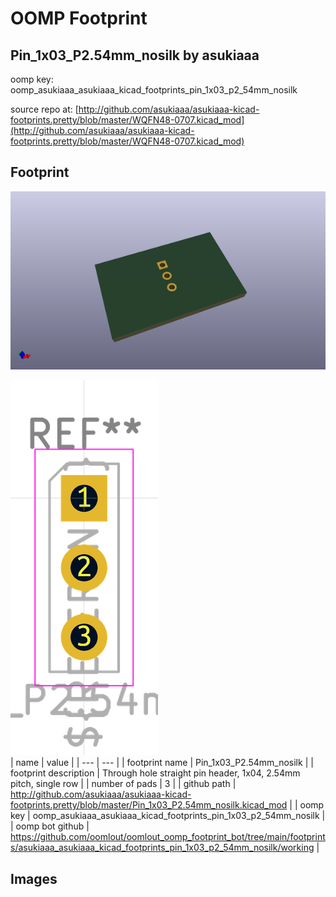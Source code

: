 # OOMP Footprint  
## Pin_1x03_P2.54mm_nosilk  by asukiaaa  
  
oomp key: oomp_asukiaaa_asukiaaa_kicad_footprints_pin_1x03_p2_54mm_nosilk  
  
source repo at: [http://github.com/asukiaaa/asukiaaa-kicad-footprints.pretty/blob/master/WQFN48-0707.kicad_mod](http://github.com/asukiaaa/asukiaaa-kicad-footprints.pretty/blob/master/WQFN48-0707.kicad_mod)  
## Footprint  
  
[![working_kicad_pcb_3d.png](working_kicad_pcb_3d_600.png)](working_kicad_pcb_3d.png)  
  
[![working.png](working_600.png)](working.png)  
| name | value | 
| --- | --- | 
| footprint name | Pin_1x03_P2.54mm_nosilk | 
| footprint description | Through hole straight pin header, 1x04, 2.54mm pitch, single row | 
| number of pads | 3 | 
| github path | http://github.com/asukiaaa/asukiaaa-kicad-footprints.pretty/blob/master/Pin_1x03_P2.54mm_nosilk.kicad_mod | 
| oomp key | oomp_asukiaaa_asukiaaa_kicad_footprints_pin_1x03_p2_54mm_nosilk | 
| oomp bot github | https://github.com/oomlout/oomlout_oomp_footprint_bot/tree/main/footprints/asukiaaa_asukiaaa_kicad_footprints_pin_1x03_p2_54mm_nosilk/working | 
## Images  
